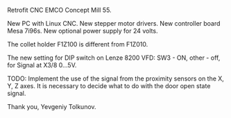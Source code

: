 Retrofit CNC EMCO Concept Mill 55.

New PC with Linux CNC. New stepper motor drivers. New controller board Mesa 7i96s. New optional power supply for 24 volts.

The collet holder F1Z100 is different from F1Z010.

The new setting for DIP switch on Lenze 8200 VFD: SW3 - ON, other - off, for Signal at X3/8 0...5V.

TODO: 
Implement the use of the signal from the proximity sensors on the X, Y, Z axes. It is necessary to decide what to do with the door open state signal.

Thank you,
Yevgeniy Tolkunov.
